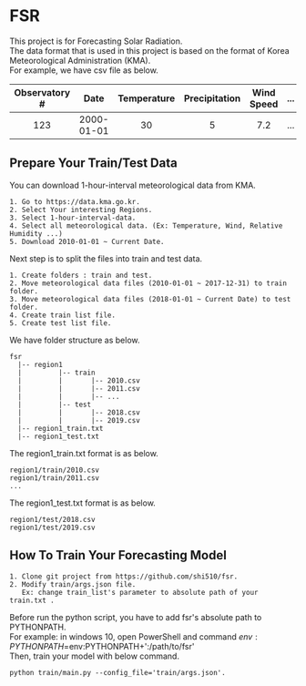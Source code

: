 # FSR  
This project is for Forecasting Solar Radiation.  
The data format that is used in this project is based on the format of Korea Meteorological Administration (KMA).  
For example, we have csv file as below.  

| Observatory #|   Date   | Temperature | Precipitation | Wind Speed | ... |
|:------------:|:--------:|:-----------:|:-------------:|:----------:|:---:|
|     123      |2000-01-01|      30     |       5       |     7.2    | ... |

## Prepare Your Train/Test Data
You can download 1-hour-interval meteorological data from KMA.  
```
1. Go to https://data.kma.go.kr.  
2. Select Your interesting Regions.  
3. Select 1-hour-interval-data.  
4. Select all meteorological data. (Ex: Temperature, Wind, Relative Humidity ...)  
5. Download 2010-01-01 ~ Current Date.  
```
Next step is to split the files into train and test data.  
```
1. Create folders : train and test.  
2. Move meteorological data files (2010-01-01 ~ 2017-12-31) to train folder.  
3. Move meteorological data files (2018-01-01 ~ Current Date) to test folder.  
4. Create train list file.  
5. Create test list file.  
```
We have folder structure as below.  
```
fsr  
  |-- region1  
  |         |-- train  
  |         |       |-- 2010.csv  
  |         |       |-- 2011.csv  
  |         |       |-- ...  
  |         |-- test  
  |         |       |-- 2018.csv  
  |         |       |-- 2019.csv  
  |-- region1_train.txt  
  |-- region1_test.txt  
```
The region1_train.txt format is as below.  
```
region1/train/2010.csv  
region1/train/2011.csv  
...
```
The region1_test.txt format is as below.  
```
region1/test/2018.csv  
region1/test/2019.csv  
```

## How To Train Your Forecasting Model  
```
1. Clone git project from https://github.com/shi510/fsr.  
2. Modify train/args.json file.  
   Ex: change train_list's parameter to absolute path of your train.txt .  
```
Before run the python script, you have to add fsr's absolute path to PYTHONPATH.  
For example: in windows 10, open PowerShell and command $env:PYTHONPATH=$env:PYTHONPATH+':/path/to/fsr'  
Then, train your model with below command.  
```
python train/main.py --config_file='train/args.json'.  
```